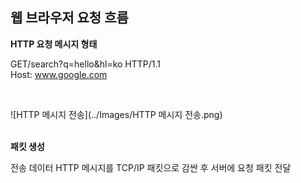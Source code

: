 ## 웹 브라우저 요청 흐름
<strong>HTTP 요청 메시지 형태</strong>
<br>

GET/search?q=hello&hl=ko HTTP/1.1 <br>
Host: www.google.com

<br>

![HTTP 메시지 전송](../Images/HTTP 메시지 전송.png)


<br>
<strong>패킷 생성</strong>

<br>

전송 데이터 HTTP 메시지를 TCP/IP 패킷으로 감싼 후 서버에 요청 패킷 전달


